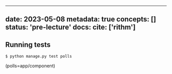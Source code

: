 
---
date: 2023-05-08
metadata: true
concepts: []
status: 'pre-lecture'
docs: 
cite: ['rithm']
---

## Running tests

```shell
$ python manage.py test polls
```
(polls=app/component)

